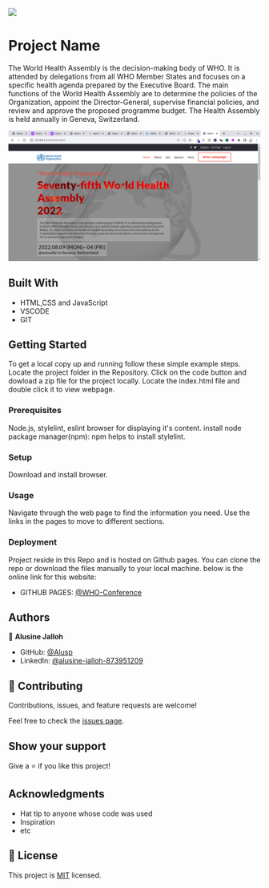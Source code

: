 ![](https://img.shields.io/badge/Microverse-blueviolet)

# Project Name

The World Health Assembly is the decision-making body of WHO. It is attended by delegations from all WHO Member States and focuses on a specific health agenda prepared by the Executive Board. The main functions of the World Health Assembly are to determine the policies of the Organization, appoint the Director-General, supervise financial policies, and review and approve the proposed programme budget. The Health Assembly is held annually in Geneva, Switzerland.


![screenshot](images/Screenshot2.png)

## Built With

- HTML,CSS and JavaScript
- VSCODE
- GIT

## Getting Started

To get a local copy up and running follow these simple example steps.
Locate the project folder in the Repository.
Click on the code button and dowload a zip file for the project locally.
Locate the index.html file and double click it to view webpage.

### Prerequisites
Node.js, stylelint, eslint browser for displaying it's content.
install node package manager(npm): npm helps to install stylelint.


### Setup
Download and install browser.

### Usage
Navigate through the web page to find the information you need. Use the links in the pages to move to different sections.


### Deployment
  Project reside in this Repo and is hosted on Github pages. You can clone the repo or download the files manually to your local machine.
  below is the online link for this website:

- GITHUB PAGES: [@WHO-Conference](https://alusp.github.io/World-Health-Assembly/)

## Authors

👤 **Alusine Jalloh**

- GitHub: [@Alusp](https://github.com/Alusp/World-Health-Assembly)
- LinkedIn: [@alusine-jalloh-873951209](https://www.linkedin.com/in/alusine-jalloh-873951209
)
 
## 🤝 Contributing

Contributions, issues, and feature requests are welcome!

Feel free to check the [issues page](../../issues/).

## Show your support

Give a ⭐️ if you like this project!

## Acknowledgments

- Hat tip to anyone whose code was used
- Inspiration
- etc

## 📝 License

This project is [MIT](./MIT.md) licensed.
